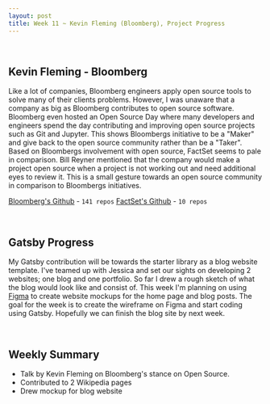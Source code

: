 ```yaml
---
layout: post
title: Week 11 ~ Kevin Fleming (Bloomberg), Project Progress
---
```

<br>

## Kevin Fleming - Bloomberg
Like a lot of companies, Bloomberg engineers apply open source tools to solve many of their clients problems. 
However, I was unaware that a company as big as Bloomberg contributes to open source software. Bloomberg even hosted 
an Open Source Day where many developers and engineers spend the day contributing and improving open source projects
such as Git and Jupyter. This shows Bloombergs initiative to be a "Maker" and give back to the open source community 
rather than be a "Taker". Based on Bloombergs involvement with open source, FactSet seems to pale in comparison. 
Bill Reyner mentioned that the company would make a project open source when a project is not working out and need 
additional eyes to review it. This is a small gesture towards an open source community in comparison to Bloombergs 
initiatives. 

[Bloomberg's Github](https://github.com/bloomberg) - `141 repos`
[FactSet's Github](https://github.com/factset) - `10 repos`

<br>

## Gatsby Progress
My Gatsby contribution will be towards the starter library as a blog website template. I've teamed up with Jessica and 
set our sights on developing 2 websites; one blog and one portfolio. So far I drew a rough sketch of what the blog would 
look like and consist of. This week I'm planning on using [Figma](https://www.figma.com/) to create website mockups for 
the home page and blog posts. The goal for the week is to create the wireframe on Figma and start coding using Gatsby. 
Hopefully we can finish the blog site by next week. 

<br>

## Weekly Summary
- Talk by Kevin Fleming on Bloomberg's stance on Open Source. 
- Contributed to 2 Wikipedia pages 
- Drew mockup for blog website 